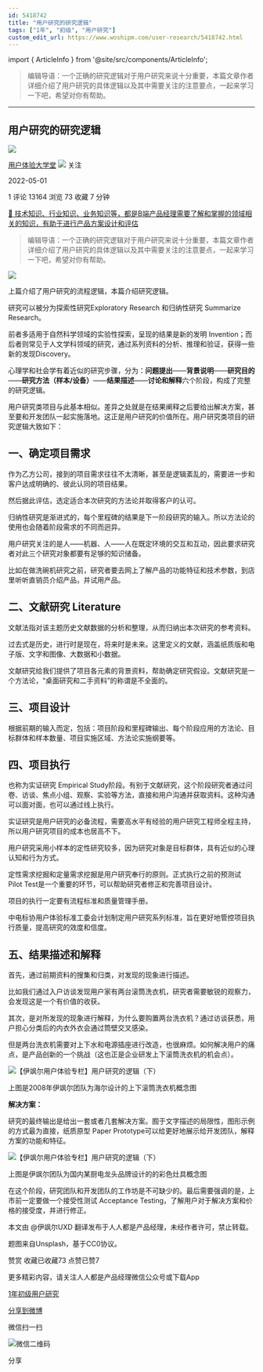 ```yaml
---
id: 5418742
title: "用户研究的研究逻辑"
tags: ["1年", "初级", "用户研究"]
custom_edit_url: https://www.woshipm.com/user-research/5418742.html
---
```

import { ArticleInfo } from '@site/src/components/ArticleInfo';

<ArticleInfo
    author="用户体验大学堂"
    authorLink="https://www.woshipm.com/u/830326"
    published="2022-05-01"
    views={13164}
    comments={1}
    collects={73}
/>

> 编辑导语：一个正确的研究逻辑对于用户研究来说十分重要，本篇文章作者详细介绍了用户研究的具体逻辑以及其中需要关注的注意要点，一起来学习一下吧，希望对你有帮助。

---

## 用户研究的研究逻辑

[![](https://static.woshipm.com/view/woshipm_api_def_20240102145427_5391.jpg?imageView2/1/w/72/h/72/q/100)](https://www.woshipm.com/u/830326)

[用户体验大学堂](https://www.woshipm.com/u/830326) ![](https://static.woshipm.com/tag/1122_1@2x.png) 关注

2022-05-01

1 评论 13164 浏览 73 收藏 7 分钟

[🔗 技术知识、行业知识、业务知识等，都是B端产品经理需要了解和掌握的领域相关的知识，有助于进行产品方案设计和评估](https://ke.qidianla.com/courses/bcpm)

> 编辑导语：一个正确的研究逻辑对于用户研究来说十分重要，本篇文章作者详细介绍了用户研究的具体逻辑以及其中需要关注的注意要点，一起来学习一下吧，希望对你有帮助。

![](https://image.woshipm.com/wp-files/2022/04/GRtwJCwESmzIetfkqbHE.jpg)

上篇介绍了用户研究的流程逻辑，本篇介绍研究逻辑。

研究可以被分为探索性研究Exploratory Research 和归纳性研究 Summarize Research。

前者多适用于自然科学领域的实验性探索，呈现的结果是新的发明 Invention；而后者则常见于人文学科领域的研究，通过系列资料的分析、推理和验证，获得一些新的发现Discovery。

心理学和社会学有着近似的研究步骤，分为：**问题提出**——**背景说明**——**研究目的**——**研究方法（样本/设备）**——**结果描述**——**讨论和解释**六个阶段，构成了完整的研究逻辑。

用户研究类项目与此基本相似。差异之处就是在结果阐释之后要给出解决方案，甚至要和开发团队一起实施落地。这正是用户研究的价值所在。用户研究类项目的研究逻辑大致如下：

## 一、确定项目需求

作为乙方公司，接到的项目需求往往不太清晰，甚至是逻辑紊乱的，需要进一步和客户达成明确的、彼此认同的项目结果。

然后据此评估，选定适合本次研究的方法论并取得客户的认可。

归纳性研究是渐进式的，每个里程碑的结果是下一阶段研究的输入。所以方法论的使用也会随着阶段需求的不同而迥异。

用户研究关注的是人——机器、人——人在既定环境的交互和互动，因此要求研究者对此三个研究对象都要有足够的知识储备。

比如在做洗碗机研究之前，研究者要去网上了解产品的功能特征和技术参数，到店里听听直销员介绍产品，并试用产品。

## 二、文献研究 Literature

文献法指对该主题历史文献数据的分析和整理，从而归纳出本次研究的参考资料。

过去式是历史，进行时是现在，将来时是未来。这里定义的文献，涵盖纸质版和电子版、文字和图像、大数据和小数据。

文献研究给我们提供了项目各元素的背景资料，帮助确定研究假设。文献研究是一个方法论，“桌面研究和二手资料”的称谓是不全面的。

## 三、项目设计

根据前期的输入而定，包括：项目阶段和里程碑输出、每个阶段应用的方法论、目标群体和样本数量、项目实施区域、方法论实施纲要等。

## 四、项目执行

也称为实证研究 Empirical Study阶段。有别于文献研究，这个阶段研究者通过问卷、访谈、焦点小组、观察、实验等方法，直接和用户沟通并获取资料。这种沟通可以面对面，也可以通过线上执行。

实证研究是用户研究的必备流程，需要高水平有经验的用户研究工程师全程主持，所以用户研究项目的成本也居高不下。

用户研究采用小样本的定性研究较多，因为研究对象是目标群体，具有近似的心理认知和行为方式。

定性需求挖掘和定量需求挖掘是用户研究奉行的原则。正式执行之前的预测试 Pilot Test是一个重要的环节，可以帮助研究者修正和完善项目设计。

项目的执行一定要有流程标准和质量管理手册。

中电标协用户体验标准工委会计划制定用户研究系列标准，旨在更好地管控项目执行质量，提高研究的效度和信度。

## 五、结果描述和解释

首先，通过前期资料的搜集和归类，对发现的现象进行描述。

比如我们通过入户访谈发现用户家有两台滚筒洗衣机，研究者需要敏锐的观察力，会发现这是一个有价值的收获。

其次，是对所发现的现象进行解释，为什么要购置两台洗衣机？通过访谈获悉，用户担心分类后的内衣外衣会通过筒壁交叉感染。

但是两台洗衣机需要对上下水和电源插座进行改造，也很麻烦。如何解决用户的痛点，是产品创新的一个挑战（这也正是企业研发上下滚筒洗衣机的机会点）。

![【伊飒尔用户体验专栏】用户研究的逻辑（下）](https://image.woshipm.com/wp-files/2022/04/oxjUbz2X10GVK6rg5Zr3.jpeg)

上图是2008年伊飒尔团队为海尔设计的上下滚筒洗衣机概念图

**解决方案：**

研究的最终输出是给出一套或者几套解决方案。囿于文字描述的局限性，图形示例的方式最为直接，纸质原型 Paper Prototype可以给更好地展示给开发团队，解释方案的功能和特征。

![【伊飒尔用户体验专栏】用户研究的逻辑（下）](https://image.woshipm.com/wp-files/2022/04/JweyasXQlwTuywXF2Mbv.png)

上图是伊飒尔团队为国内某厨电龙头品牌设计的的彩色灶具概念图

在这个阶段，研究团队和开发团队的工作坊是不可缺少的。最后需要强调的是，上市前一定要做一个接受性测试 Acceptance Testing，了解用户对于解决方案和价格的接受度，并进行修正。

本文由 @伊飒尔UXD 翻译发布于人人都是产品经理，未经作者许可，禁止转载。

题图来自Unsplash，基于CC0协议。

赞赏 收藏已收藏73 点赞已赞7

更多精彩内容，请关注人人都是产品经理微信公众号或下载App

[1年](https://www.woshipm.com/tag/1%e5%b9%b4)[初级](https://www.woshipm.com/tag/%e5%88%9d%e7%ba%a7)[用户研究](https://www.woshipm.com/tag/%e7%94%a8%e6%88%b7%e7%a0%94%e7%a9%b6)

[分享到微博](https://service.weibo.com/share/share.php?appkey=2775287854&title=用户研究的研究逻辑&url=https://www.woshipm.com/user-research/5418742.html&pic=https://image.woshipm.com/wp-files/2022/04/GRtwJCwESmzIetfkqbHE.jpg)

微信扫一扫

![微信二维码](https://api.pwmqr.com/qrcode/create/?url=https://www.woshipm.com/user-research/5418742.html)

分享